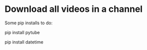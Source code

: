 # Download all videos in a channel
 
Some pip installs to do:

pip install pytube

pip install datetime
